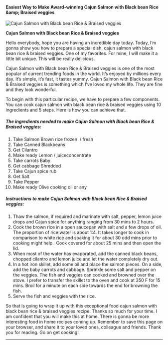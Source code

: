             

#### Easiest Way to Make Award-winning Cajun Salmon with Black bean Rice &amp;amp; Braised veggies

![Cajun Salmon with Black bean Rice &amp; Braised veggies](https://img-global.cpcdn.com/recipes/c311357a4c4cd537/751x532cq70/cajun-salmon-with-black-bean-rice-braised-veggies-recipe-main-photo.jpg)

**Cajun Salmon with Black bean Rice &amp; Braised veggies**

Hello everybody, hope you are having an incredible day today. Today, I’m gonna show you how to prepare a special dish, cajun salmon with black bean rice & braised veggies. One of my favorites. For mine, I will make it a little bit unique. This will be really delicious.

Cajun Salmon with Black bean Rice & Braised veggies is one of the most popular of current trending foods in the world. It’s enjoyed by millions every day. It’s simple, it’s fast, it tastes yummy. Cajun Salmon with Black bean Rice & Braised veggies is something which I’ve loved my whole life. They are fine and they look wonderful.

To begin with this particular recipe, we have to prepare a few components. You can cook cajun salmon with black bean rice & braised veggies using 10 ingredients and 5 steps. Here is how you can achieve that.

##### The ingredients needed to make Cajun Salmon with Black bean Rice & Braised veggies:

1.  Take Salmon Brown rice frozen  / fresh
2.  Take Canned Blackbeans
3.  Get Cilantro
4.  Make ready Lemon / juiceconcentrate
5.  Take carrots Baby
6.  Get cabbage Shredded
7.  Take Cajun spice rub
8.  Get Salt
9.  Take Pepper
10.  Make ready Olive cooking oil or any

##### Instructions to make Cajun Salmon with Black bean Rice & Braised veggies:

1.  Thaw the salmon, if required and marinate with salt, pepper, lemon juice drops and Cajun spice for anything ranging from 30 mins to 2 hours.
2.  Cook the brown rice in a open saucepan with salt and a few drops of oil. The proportion of rice:water is about 1:4. It takes longer to cook in comparison to white rice and soaking it for about 30 odd mins prior to cooking might help.  Cook covered for about 25 mins and then open the lid.
3.  When most of the water has evaporated, add the canned black beans, chopped cilantro and lemon juice and let the water completely dry out.
4.  In a hot iron skillet, add some oil and place the salmon pieces. On a side, add the baby carrots and cabbage. Sprinkle some salt and pepper on the veggies. The fish and veggies can cooked and browned over the stove. I prefer to transfer the skillet to the oven and cook at 350 F for 15 mins. Broil for a minute on each side towards the end for browning the fish.
5.  Serve the fish and veggies with the rice.

So that is going to wrap it up with this exceptional food cajun salmon with black bean rice & braised veggies recipe. Thanks so much for your time. I am confident that you will make this at home. There is gonna be more interesting food in home recipes coming up. Remember to save this page on your browser, and share it to your loved ones, colleague and friends. Thank you for reading. Go on get cooking!

* * *